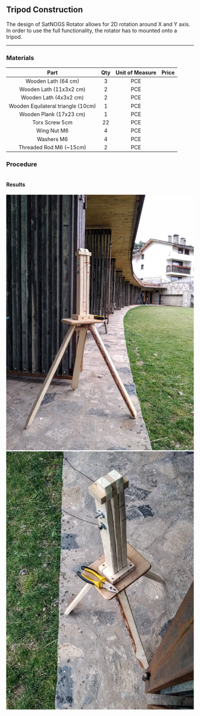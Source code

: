 ## Tripod Construction

The design of SatNOGS Rotator allows for 2D rotation around X and Y axis. In order to use the full functionality, the rotator has to mounted onto a tripod.

---

### Materials

|                Part                | Qty | Unit of Measure | Price |
|:----------------------------------:|:---:|:---------------:|:-----:|
| Wooden Lath (64 cm)                |  3  |       PCE       |       |
| Wooden Lath (11x3x2 cm)            |  2  |       PCE       |       |
| Wooden Lath (4x3x2 cm)             |  2  |       PCE       |       |
| Wooden Equilateral triangle (10cm) |  1  |       PCE       |       |
| Wooden Plank (17x23 cm)            |  1  |       PCE       |       |
| Torx Screw 5cm                     |  22 |       PCE       |       |
| Wing Nut M6                        |  4  |       PCE       |       |
| Washers M6                         |  4  |       PCE       |       |
| Threaded Rod M6 (~15cm)            |  2  |       PCE       |       |


### Procedure

```

```

#### Results

<img src="https://raw.githubusercontent.com/Silverlined/silverlined.github.io/main/res/tripod-front.jpg" alt="tripod-front" width="600">
<img src="https://raw.githubusercontent.com/Silverlined/silverlined.github.io/main/res/tripod-top.jpg" alt="tripod-top" width="600">
